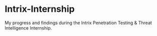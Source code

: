 # Intrix-Internship
My progress and findings during the Intrix Penetration Testing & Threat Intelligence Internship.
